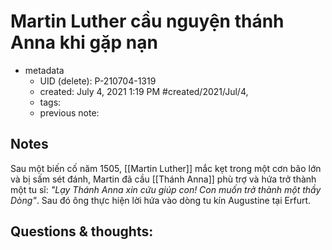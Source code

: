 ---
---

# Martin Luther cầu nguyện thánh Anna khi gặp nạn

- metadata
	- UID (delete): P-210704-1319
	- created: July 4, 2021 1:19 PM #created/2021/Jul/4,
	- tags:
	- previous note:

## Notes
Sau một biến cố năm 1505, [[Martin Luther]] mắc kẹt trong một cơn bão lớn và bị sấm sét đánh, Martin đã cầu [[Thánh Anna]] phù trợ và hứa trở thành một tu sĩ: *"Lạy Thánh Anna xin cứu giúp con! Con muốn trở thành một thầy Dòng"*. Sau đó ông thực hiện lời hứa vào dòng tu kín Augustine tại Erfurt.

## Questions & thoughts:

